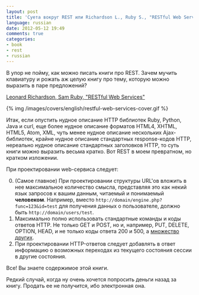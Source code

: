 ```yaml
---
layout: post
title: 'Суета вокруг REST или Richardson L., Ruby S., "RESTful Web Services"'
language: russian
date: 2012-05-12 19:49
comments: true
categories: 
- book
- rest
- russian
---
```

В упор не пойму, как можно писать книги про REST. Зачем мучить клавиатуру и рожать аж целую книгу про тему, которую можно выразить в паре предложений?

[Leonard Richardson, Sam Ruby, "RESTful Web Services"][]

[Leonard Richardson, Sam Ruby, "RESTful Web Services"]: http://shop.oreilly.com/product/9780596529260.do

{% img /images/covers/english/restful-web-services-cover.gif %}

Итак, если опустить нудное описание HTTP библиотек Ruby, Python, Java и curl, еще более нудное описание форматов HTML4, XHTML, HTML5, Atom, XML, чуть менее нудное описание нескольких Ajax-библиотек, крайне нудное описание стандартных response-кодов HTTP, нереально нудное описание стандартных заголовков HTTP, то суть книги можно выразить весьма кратко. Вот REST в моем превратном, но кратком изложении.

При проектировании web-сервиса следует:

0. (Самое главное) При проектировании структуры URL'ов вложить в нее максимальное количество смысла, представляя это как некий язык запросов к вашим данным, читаемый и понимаемый **человеком**. Например, вместо `http://domain/engine.php?func=123&id=test` для получения данных о пользователе, должно быть `http://domain/users/test`.
1. Максимально полно использовать стандартные команды и коды ответов HTTP. Не только GET и POST, но и, например, PUT, DELETE, OPTION, HEAD, и не только коды ответа 200 и 500, а [множество других][HTTP response codes].
2. При проектировании HTTP-ответов следует добавлять в ответ информацию о возможных переходах из текущего состояния сессии в другие состояния.

[HTTP response codes]: http://en.wikipedia.org/wiki/List_of_HTTP_status_codes

Все! Вы знаете содержимое этой книги.

Редкий случай, когда ну очень хочется попросить деньги назад за книгу. Продать ее не получится, ибо электронная она.
